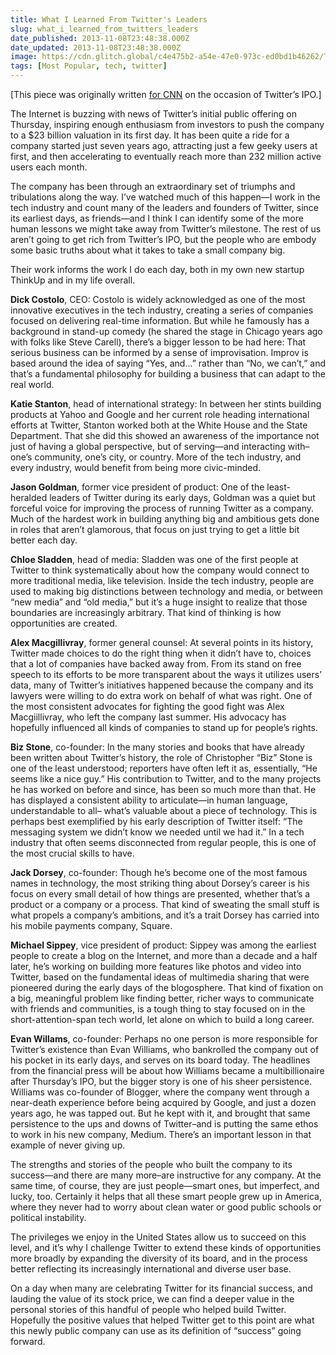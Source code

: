 ```yaml
---
title: What I Learned From Twitter's Leaders
slug: what_i_learned_from_twitters_leaders
date_published: 2013-11-08T23:48:38.000Z
date_updated: 2013-11-08T23:48:38.000Z
image: https://cdn.glitch.global/c4e475b2-a54e-47e0-973c-ed0bd1b46262/Twitter-IPO.webp?v=1670302675172
tags: [Most Popular, tech, twitter]
---
```


[This piece was originally written [for CNN](http://www.cnn.com/2013/11/08/opinion/dash-learn-from-twitter/index.html?c=&amp;page=0) on the occasion of Twitter’s IPO.]

The Internet is buzzing with news of Twitter’s initial public offering on Thursday, inspiring enough enthusiasm from investors to push the company to a $23 billion valuation in its first day. It has been quite a ride for a company started just seven years ago, attracting just a few geeky users at first, and then accelerating to eventually reach more than 232 million active users each month.

The company has been through an extraordinary set of triumphs and tribulations along the way. I’ve watched much of this happen—I work in the tech industry and count many of the leaders and founders of Twitter, since its earliest days, as friends—and I think I can identify some of the more human lessons we might take away from Twitter’s milestone. The rest of us aren’t going to get rich from Twitter’s IPO, but the people who are embody some basic truths about what it takes to take a small company big.

Their work informs the work I do each day, both in my own new startup ThinkUp and in my life overall.

**Dick Costolo**, CEO: Costolo is widely acknowledged as one of the most innovative executives in the tech industry, creating a series of companies focused on delivering real-time information. But while he famously has a background in stand-up comedy (he shared the stage in Chicago years ago with folks like Steve Carell), there’s a bigger lesson to be had here: That serious business can be informed by a sense of improvisation. Improv is based around the idea of saying “Yes, and…” rather than “No, we can’t,” and that’s a fundamental philosophy for building a business that can adapt to the real world.

**Katie Stanton**, head of international strategy: In between her stints building products at Yahoo and Google and her current role heading international efforts at Twitter, Stanton worked both at the White House and the State Department. That she did this showed an awareness of the importance not just of having a global perspective, but of serving—and interacting with–one’s community, one’s city, or country. More of the tech industry, and every industry, would benefit from being more civic-minded.

**Jason Goldman**, former vice president of product: One of the least-heralded leaders of Twitter during its early days, Goldman was a quiet but forceful voice for improving the process of running Twitter as a company. Much of the hardest work in building anything big and ambitious gets done in roles that aren’t glamorous, that focus on just trying to get a little bit better each day.

**Chloe Sladden**, head of media: Sladden was one of the first people at Twitter to think systematically about how the company would connect to more traditional media, like television. Inside the tech industry, people are used to making big distinctions between technology and media, or between “new media” and “old media,” but it’s a huge insight to realize that those boundaries are increasingly arbitrary. That kind of thinking is how opportunities are created.

**Alex Macgillivray**, former general counsel: At several points in its history, Twitter made choices to do the right thing when it didn’t have to, choices that a lot of companies have backed away from. From its stand on free speech to its efforts to be more transparent about the ways it utilizes users’ data, many of Twitter’s initiatives happened because the company and its lawyers were willing to do extra work on behalf of what was right. One of the most consistent advocates for fighting the good fight was Alex Macgiillivray, who left the company last summer. His advocacy has hopefully influenced all kinds of companies to stand up for people’s rights.

**Biz Stone**, co-founder: In the many stories and books that have already been written about Twitter’s history, the role of Christopher “Biz” Stone is one of the least understood; reporters have often left it as, essentially, “He seems like a nice guy.” His contribution to Twitter, and to the many projects he has worked on before and since, has been so much more than that. He has displayed a consistent ability to articulate—in human language, understandable to all– what’s valuable about a piece of technology. This is perhaps best exemplified by his early description of Twitter itself: “The messaging system we didn’t know we needed until we had it.” In a tech industry that often seems disconnected from regular people, this is one of the most crucial skills to have.

**Jack Dorsey**, co-founder: Though he’s become one of the most famous names in technology, the most striking thing about Dorsey’s career is his focus on every small detail of how things are presented, whether that’s a product or a company or a process. That kind of sweating the small stuff is what propels a company’s ambitions, and it’s a trait Dorsey has carried into his mobile payments company, Square.

**Michael Sippey**, vice president of product: Sippey was among the earliest people to create a blog on the Internet, and more than a decade and a half later, he’s working on building more features like photos and video into Twitter, based on the fundamental ideas of multimedia sharing that were pioneered during the early days of the blogosphere. That kind of fixation on a big, meaningful problem like finding better, richer ways to communicate with friends and communities, is a tough thing to stay focused on in the short-attention-span tech world, let alone on which to build a long career.

**Evan Willams**, co-founder: Perhaps no one person is more responsible for Twitter’s existence than Evan Williams, who bankrolled the company out of his pocket in its early days, and serves on its board today. The headlines from the financial press will be about how Williams became a multibillionaire after Thursday’s IPO, but the bigger story is one of his sheer persistence. Williams was co-founder of Blogger, where the company went through a near-death experience before being acquired by Google, and just a dozen years ago, he was tapped out. But he kept with it, and brought that same persistence to the ups and downs of Twitter–and is putting the same ethos to work in his new company, Medium. There’s an important lesson in that example of never giving up.

The strengths and stories of the people who built the company to its success—and there are many more–are instructive for any company. At the same time, of course, they are just people—smart ones, but imperfect, and lucky, too. Certainly it helps that all these smart people grew up in America, where they never had to worry about clean water or good public schools or political instability.

The privileges we enjoy in the United States allow us to succeed on this level, and it’s why I challenge Twitter to extend these kinds of opportunities more broadly by expanding the diversity of its board, and in the process better reflecting its increasingly international and diverse user base.

On a day when many are celebrating Twitter for its financial success, and lauding the value of its stock price, we can find a deeper value in the personal stories of this handful of people who helped build Twitter. Hopefully the positive values that helped Twitter get to this point are what this newly public company can use as its definition of “success” going forward.
